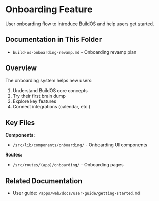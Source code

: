 # Onboarding Feature

User onboarding flow to introduce BuildOS and help users get started.

## Documentation in This Folder

- `build-os-onboarding-revamp.md` - Onboarding revamp plan

## Overview

The onboarding system helps new users:

1. Understand BuildOS core concepts
2. Try their first brain dump
3. Explore key features
4. Connect integrations (calendar, etc.)

## Key Files

**Components:**

- `/src/lib/components/onboarding/` - Onboarding UI components

**Routes:**

- `/src/routes/(app)/onboarding/` - Onboarding pages

## Related Documentation

- User guide: `/apps/web/docs/user-guide/getting-started.md`

